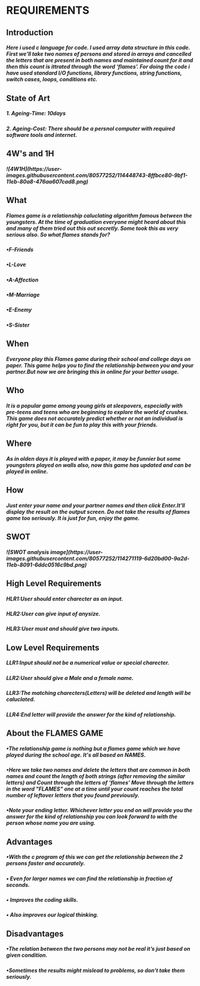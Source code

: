 <h1>REQUIREMENTS
  
<h2>Introduction
  
  
<h5>Here i used c language for code. I used array data structure in this code. First we'll take two names of persons and stored in arrays
and cancelled the letters that are present in both names and maintained count for it and then this count is ittrated through the word
‘flames’. For doing the code i have used standard I/O functions, library functions, string functions, switch cases, loops, conditions etc.

<h2>State of Art
<h5>1. Ageing-Time: 10days
<h5>2. Ageing-Cost: There should be a persnol computer with required software tools and internet.
  
<h2>4W's and 1H
  
<h5>![4W1H](https://user-images.githubusercontent.com/80577252/114448743-8ffbce80-9bf1-11eb-80a8-476aa607cad8.png)

<h2>What
<h5>Flames game is a relationship caluclating algorithm famous between the youngsters. At the time of graduation everyone might heard about this and many of them
  tried out this out secretly. Some took this as very serious also. So what flames stands for?
<h5>•F-Friends
<h5>•L-Love
<h5>•A-Affection
<h5>•M-Marriage
<h5>•E-Enemy
<h5>•S-Sister
<h2>When
<h5>Everyone play this Flames game during their school and college days on paper. This game helps you to find the relationship between you and your partner.But now
  we are bringing this in online for your better usage.
<h2>Who
<h5>It is a popular game among young girls at sleepovers, especially with pre-teens and teens who are beginning to explore the world of crushes. This game does not
  accurately predict whether or not an individual is right for you, but it can be fun to play this with your friends.
<h2>Where
<h5>As in olden days it is played with a paper, it may be funnier but some youngsters played on walls also, now this game has updated and can be played in online.
<h2>How
<h5>Just enter your name and your partner names and then click Enter.It'll display the result on the output screen. Do not take the results of flames game too seriously. 
  It is just for fun, enjoy the game.
<h2>SWOT
<h5>![SWOT analysis image](https://user-images.githubusercontent.com/80577252/114271119-6d20bd00-9a2d-11eb-8091-6ddc0516c9bd.png)
  
 <h2>High Level Requirements
  <h5>HLR1:User should enter charecter as an input.
  <h5>HLR2:User can give input of anysize.
  <h5>HLR3:User must and should give two inputs.
    
 <h2>Low Level Requirements
  <h5>LLR1:Input should not be a numerical value or special charecter.
  <h5>LLR2:User should give a Male and a female name.
  <h5>LLR3:The matching charecters(Letters) will be deleted and length will be caluclated.
  <h5>LLR4:End letter will provide the answer for the kind of relationship.
  
  
<h2>About the FLAMES GAME
  <h5>•The relationship game is nothing but a flames game which we have played during the school age. It's all based on NAMES.
  <h5>•Here we take two names and delete the letters that are common in both names and count the length of both strings (after removing the similar letters) and
    Count through the letters of ‘flames’ Move through the letters in the word "FLAMES" one at a time until your count reaches the total number of leftover letters
    that you found previously.
  <h5>•Note your ending letter. Whichever letter you end on will provide you the answer for the kind of relationship you can look forward to with the person
      whose name you are using.
<h2>Advantages
  <h5>•With the c program of this we can get the relationship between the 2 persons faster and accurately.
  <h5>• Even for larger names we can find the relationship in fraction of seconds.
  <h5>• Improves the coding skills.
  <h5>• Also improves our logical thinking.
<h2>Disadvantages
  <h5>•The relation between the two persons may not be real it’s just based on given condition.
  <h5>•Sometimes the results might mislead to problems, so don't take them seriously.
    

      

